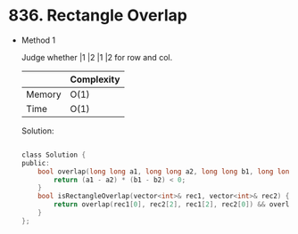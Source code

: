 # 836. Rectangle Overlap
- Method 1

    Judge whether |1 |2 |1 |2 for row and col.

    | |   Complexity  |
    | ----------- | ----------- | 
    |  Memory     | O(1) | 
    |      Time       |  O(1) | 


    Solution:

    ``` h

    class Solution {
    public:
        bool overlap(long long a1, long long a2, long long b1, long long b2) {
            return (a1 - a2) * (b1 - b2) < 0;
        }
        bool isRectangleOverlap(vector<int>& rec1, vector<int>& rec2) {
            return overlap(rec1[0], rec2[2], rec1[2], rec2[0]) && overlap(rec1[1], rec2[3], rec1[3], rec2[1]);
        }
    };

    ```

<!-- - Method 2

    This is another method.

    | |   Complexity  |
    | ----------- | ----------- | 
    |  Memory     | O(n) | 
    |      Time       |  O(n) | 


    Solution:

    ``` h



    ```

- Additional Knowledge:
       
    Here are some additional knowledge.



<br> -->